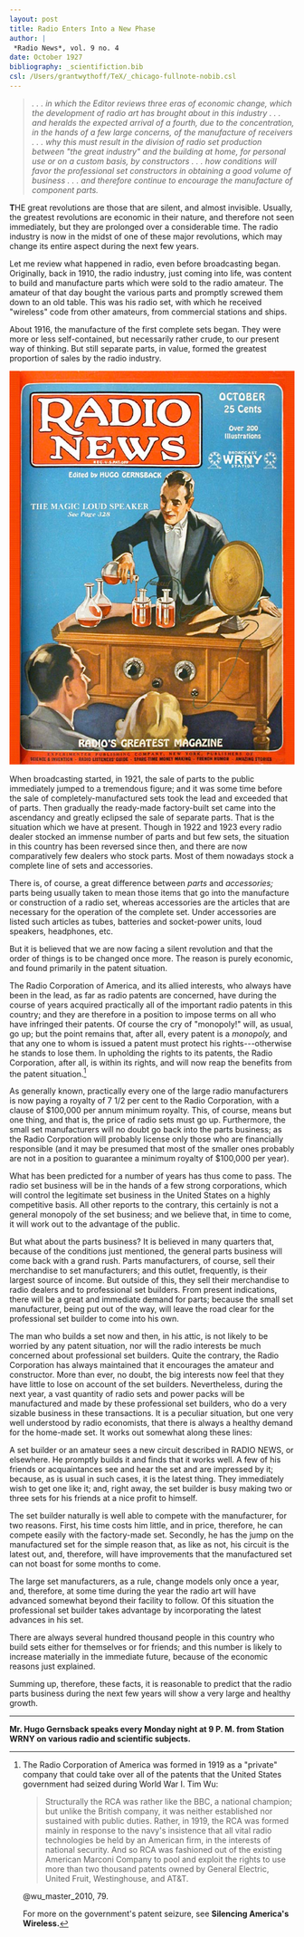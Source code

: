 ```yaml
---
layout: post
title: Radio Enters Into a New Phase
author: |
 *Radio News*, vol. 9 no. 4
date: October 1927
bibliography: _scientifiction.bib
csl: /Users/grantwythoff/TeX/_chicago-fullnote-nobib.csl
---
```


> *. . . in which the Editor reviews three eras of economic change, which the development of radio art has brought about in this industry . . . and heralds the expected arrival of a fourth, due to the concentration, in the hands of a few large concerns, of the manufacture of receivers . . . why this must result in the division of radio set production between "the great industry" and the building at home, for personal use or on a custom basis, by constructors . . . how conditions will favor the professional set constructors in obtaining a good volume of business . . . and therefore continue to encourage the manufacture of component parts.*


**T**HE great revolutions are those that are silent, and almost invisible. Usually, the greatest revolutions are economic in their nature, and therefore not seen immediately, but they are prolonged over a considerable time. The radio industry is now in the midst of one of these major revolutions, which may change its entire aspect during the next few years.

Let me review what happened in radio, even before broadcasting began. Originally, back in 1910, the radio industry, just coming into life, was content to build and manufacture parts which were sold to the radio amateur. The amateur of that day bought the various parts and promptly screwed them down to an old table. This was his radio set, with which he received "wireless" code from other amateurs, from commercial stations and ships.

About 1916, the manufacture of the first complete sets began. They were more or less self-contained, but necessarily rather crude, to our present way of thinking. But still separate parts, in value, formed the greatest proportion of sales by the radio industry.

![](images/rn_cover_192710.jpg)

When broadcasting started, in 1921, the sale of parts to the public immediately jumped to a tremendous figure; and it was some time before the sale of completely-manufactured sets took the lead and exceeded that of parts. Then gradually the ready-made factory-built set came into the ascendancy and greatly eclipsed the sale of separate parts. That is the situation which we have at present. Though in 1922 and 1923 every radio dealer stocked an immense number of parts and but few sets, the situation in this country has been reversed since then, and there are now comparatively few dealers who stock parts. Most of them nowadays stock a complete line of sets and accessories.

There is, of course, a great difference between *parts* and *accessories;* parts being usually taken to mean those items that go into the manufacture or construction of a radio set, whereas accessories are the articles that are necessary for the operation of the complete set. Under accessories are listed such articles as tubes, batteries and socket-power units, loud speakers, headphones, etc.

But it is believed that we are now facing a silent revolution and that the order of things is to be changed once more. The reason is purely economic, and found primarily in the patent situation.

The Radio Corporation of America, and its allied interests, who always have been in the lead, as far as radio patents are concerned, have during the course of years acquired practically all of the important radio patents in this country; and they are therefore in a position to impose terms on all who have infringed their patents. Of course the cry of "monopoly!" will, as usual, go up; but the point remains that, after all, every patent is a *monopoly,* and that any one to whom is issued a patent must protect his rights---otherwise he stands to lose them. In upholding the rights to its patents, the Radio Corporation, after all, is within its rights, and will now reap the benefits from the patent situation.[^rca]

As generally known, practically every one of the large radio manufacturers is now paying a royalty of 7 1/2 per cent to the Radio Corporation, with a clause of $100,000 per annum minimum royalty. This, of course, means but one thing, and that is, the price of radio sets must go up. Furthermore, the small set manufacturers will no doubt go back into the parts business; as the Radio Corporation will probably license only those who are financially responsible (and it may be presumed that most of the smaller ones probably are not in a position to guarantee a minimum royalty of $100,000 per year).

What has been predicted for a number of years has thus come to pass. The radio set business will be in the hands of a few strong corporations, which will control the legitimate set business in the United States on a highly competitive basis. All other reports to the contrary, this certainly is not a general monopoly of the set business; and we believe that, in time to come, it will work out to the advantage of the public.

But what about the parts business? It is believed in many quarters that, because of the conditions just mentioned, the general parts business will come back with a grand rush. Parts manufacturers, of course, sell their merchandise to set manufacturers; and this outlet, frequently, is their largest source of income. But outside of this, they sell their merchandise to radio dealers and to professional set builders. From present indications, there will be a great and immediate demand for parts; because the small set manufacturer, being put out of the way, will leave the road clear for the professional set builder to come into his own.

The man who builds a set now and then, in his attic, is not likely to be worried by any patent situation, nor will the radio interests be much concerned about professional set builders. Quite the contrary, the Radio Corporation has always maintained that it encourages the amateur and constructor. More than ever, no doubt, the big interests now feel that they have little to lose on account of the set builders. Nevertheless, during the next year, a vast quantity of radio sets and power packs will be manufactured and made by these professional set builders, who do a very sizable business in these transactions. It is a peculiar situation, but one very well understood by radio economists, that there is always a healthy demand for the home-made set. It works out somewhat along these lines:

A set builder or an amateur sees a new circuit described in RADIO NEWS, or elsewhere. He promptly builds it and finds that it works well. A few of his friends or acquaintances see and hear the set and are impressed by it; because, as is usual in such cases, it is the latest thing. They immediately wish to get one like it; and, right away, the set builder is busy making two or three sets for his friends at a nice profit to himself.

The set builder naturally is well able to compete with the manufacturer, for two reasons. First, his time costs him little, and in price, therefore, he can compete easily with the factory-made set. Secondly, he has the jump on the manufactured set for the simple reason that, as like as not, his circuit is the latest out, and, therefore, will have improvements that the manufactured set can not boast for some months to come.

The large set manufacturers, as a rule, change models only once a year, and, therefore, at some time during the year the radio art will have advanced somewhat beyond their facility to follow. Of this situation the professional set builder takes advantage by incorporating the latest advances in his set.

There are always several hundred thousand people in this country who build sets either for themselves or for friends; and this number is likely to increase materially in the immediate future, because of the economic reasons just explained.

Summing up, therefore, these facts, it is reasonable to predict that the radio parts business during the next few years will show a very large and healthy growth.


* * * * * * * * * * * 

**Mr. Hugo Gernsback speaks every Monday night at 9 P. M. from Station WRNY on various radio and scientific subjects.**

[^rca]: The Radio Corporation of America was formed in 1919 as a "private" company that could take over all of the patents that the United States government had seized during World War I.  Tim Wu:  

    > Structurally the RCA was rather like the BBC, a national champion; but unlike the British company, it was neither established nor sustained with public duties.  Rather, in 1919, the RCA was formed mainly in response to the navy's insistence that all vital radio technologies be held by an American firm, in the interests of national security.  And so RCA was fashioned out of the existing American Marconi Company to pool and exploit the rights to use more than two thousand patents owned by General Electric, United Fruit, Westinghouse, and AT&T.
    
    @wu_master_2010, 79.
    
    For more on the government's patent seizure, see **Silencing America's Wireless.**